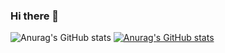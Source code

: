 ### Hi there 👋
![Anurag's GitHub stats](https://github-readme-stats.vercel.app/api?username=kiyotakakuzuma&hide=contribs,prs)
[![Anurag's GitHub stats](https://github-readme-stats.vercel.app/api?username=kiyotakakuzuma)](https://github.com/anuraghazra/github-readme-stats)
<!--
**kiyotakakuzuma/kiyotakakuzuma** is a ✨ _special_ ✨ repository because its `README.md` (this file) appears on your GitHub profile.

Here are some ideas to get you started:

- 🔭 I’m currently working on ...
- 🌱 I’m currently learning ...
- 👯 I’m looking to collaborate on ...
- 🤔 I’m looking for help with ...
- 💬 Ask me about ...
- 📫 How to reach me: ...
- 😄 Pronouns: ...
- ⚡ Fun fact: ...
-->
